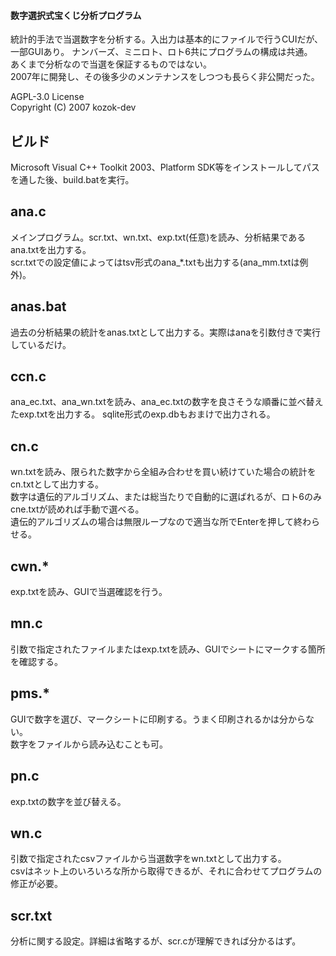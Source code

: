 #### 数字選択式宝くじ分析プログラム

統計的手法で当選数字を分析する。入出力は基本的にファイルで行うCUIだが、一部GUIあり。
ナンバーズ、ミニロト、ロト6共にプログラムの構成は共通。  
あくまで分析なので当選を保証するものではない。  
2007年に開発し、その後多少のメンテナンスをしつつも長らく非公開だった。

AGPL-3.0 License  
Copyright (C) 2007 kozok-dev

## ビルド

Microsoft Visual C++ Toolkit 2003、Platform SDK等をインストールしてパスを通した後、build.batを実行。

## ana.c

メインプログラム。scr.txt、wn.txt、exp.txt(任意)を読み、分析結果であるana.txtを出力する。  
scr.txtでの設定値によってはtsv形式のana_\*.txtも出力する(ana_mm.txtは例外)。

## anas.bat

過去の分析結果の統計をanas.txtとして出力する。実際はanaを引数付きで実行しているだけ。

## ccn.c

ana_ec.txt、ana_wn.txtを読み、ana_ec.txtの数字を良さそうな順番に並べ替えたexp.txtを出力する。
sqlite形式のexp.dbもおまけで出力される。

## cn.c

wn.txtを読み、限られた数字から全組み合わせを買い続けていた場合の統計をcn.txtとして出力する。  
数字は遺伝的アルゴリズム、または総当たりで自動的に選ばれるが、ロト6のみcne.txtが読めれば手動で選べる。  
遺伝的アルゴリズムの場合は無限ループなので適当な所でEnterを押して終わらせる。

## cwn.\*

exp.txtを読み、GUIで当選確認を行う。

## mn.c

引数で指定されたファイルまたはexp.txtを読み、GUIでシートにマークする箇所を確認する。

## pms.\*

GUIで数字を選び、マークシートに印刷する。うまく印刷されるかは分からない。  
数字をファイルから読み込むことも可。

## pn.c

exp.txtの数字を並び替える。

## wn.c

引数で指定されたcsvファイルから当選数字をwn.txtとして出力する。  
csvはネット上のいろいろな所から取得できるが、それに合わせてプログラムの修正が必要。

## scr.txt

分析に関する設定。詳細は省略するが、scr.cが理解できれば分かるはず。
